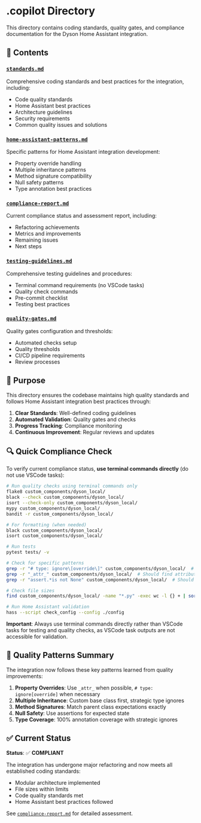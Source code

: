 # .copilot Directory

This directory contains coding standards, quality gates, and compliance documentation for the Dyson Home Assistant integration.

## 📁 Contents

### [`standards.md`](./standards.md)

Comprehensive coding standards and best practices for the integration, including:

- Code quality standards
- Home Assistant best practices
- Architecture guidelines
- Security requirements
- Common quality issues and solutions

### [`home-assistant-patterns.md`](./home-assistant-patterns.md)

Specific patterns for Home Assistant integration development:

- Property override handling
- Multiple inheritance patterns
- Method signature compatibility
- Null safety patterns
- Type annotation best practices

### [`compliance-report.md`](./compliance-report.md)

Current compliance status and assessment report, including:

- Refactoring achievements
- Metrics and improvements
- Remaining issues
- Next steps

### [`testing-guidelines.md`](./testing-guidelines.md)

Comprehensive testing guidelines and procedures:

- Terminal command requirements (no VSCode tasks)
- Quality check commands
- Pre-commit checklist
- Testing best practices

### [`quality-gates.md`](./quality-gates.md)

Quality gates configuration and thresholds:

- Automated checks setup
- Quality thresholds
- CI/CD pipeline requirements
- Review processes

## 🎯 Purpose

This directory ensures the codebase maintains high quality standards and follows Home Assistant integration best practices through:

1. **Clear Standards**: Well-defined coding guidelines
2. **Automated Validation**: Quality gates and checks
3. **Progress Tracking**: Compliance monitoring
4. **Continuous Improvement**: Regular reviews and updates

## 🔍 Quick Compliance Check

To verify current compliance status, **use terminal commands directly** (do not use VSCode tasks):

```bash
# Run quality checks using terminal commands only
flake8 custom_components/dyson_local/
black --check custom_components/dyson_local/
isort --check-only custom_components/dyson_local/
mypy custom_components/dyson_local/
bandit -r custom_components/dyson_local/

# For formatting (when needed)
black custom_components/dyson_local/
isort custom_components/dyson_local/

# Run tests
pytest tests/ -v

# Check for specific patterns
grep -r "# type: ignore\[override\]" custom_components/dyson_local/  # Should find strategic overrides
grep -r "_attr_" custom_components/dyson_local/  # Should find attribute patterns
grep -r "assert.*is not None" custom_components/dyson_local/  # Should find null safety

# Check file sizes
find custom_components/dyson_local/ -name "*.py" -exec wc -l {} + | sort -n

# Run Home Assistant validation
hass --script check_config --config ./config
```

**Important**: Always use terminal commands directly rather than VSCode tasks for testing and quality checks, as VSCode task outputs are not accessible for validation.

## 🎯 Quality Patterns Summary

The integration now follows these key patterns learned from quality improvements:

1. **Property Overrides**: Use `_attr_` when possible, `# type: ignore[override]` when necessary
2. **Multiple Inheritance**: Custom base class first, strategic type ignores
3. **Method Signatures**: Match parent class expectations exactly
4. **Null Safety**: Use assertions for expected state
5. **Type Coverage**: 100% annotation coverage with strategic ignores

## ✅ Current Status

**Status**: ✅ **COMPLIANT**

The integration has undergone major refactoring and now meets all established coding standards:

- Modular architecture implemented
- File sizes within limits
- Code quality standards met
- Home Assistant best practices followed

See [`compliance-report.md`](./compliance-report.md) for detailed assessment.
